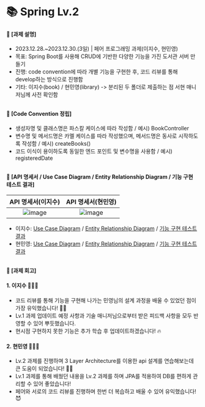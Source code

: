 ####
# 📚 Spring Lv.2
#### 📌 [과제 설명]
- 2023.12.28.~2023.12.30.(3일) | 페어 프로그래밍 과제(이지수, 현민영)
- 목표: Spring Boot를 사용해 CRUD에 기반한 다양한 기능을 가진 도서관 서버 만들기
- 진행: code convention에 따라 개별 기능을 구현한 후, 코드 리뷰를 통해 develop하는 방식으로 진행함
- 기타: 이지수(book) / 현민영(library) -> 분리된 두 폴더로 제출하는 점 서현 매니저님께 사전 확인함
##
#### 📌 [Code Convention 정립]
- 생성자명 및 클래스명은 파스칼 케이스에 따라 작성함 / 예시) BookController
- 변수명 및 메서드명은 카멜 케이스를 따라 작성했으며, 메서드명은 동사로 시작하도록 작성함 / 예시) createBooks()
- 코드 이식이 용이하도록 동일한 엔드 포인트 및 변수명을 사용함 / 예시) registeredDate
##
#### 📌 [API 명세서 / Use Case Diagram / Entity Relationship Diagram / 기능 구현 테스트 결과]
|API 명세서(이지수)|API 명세서(현민영)|
|:---:|:---:|
|![image](https://github.com/jisulee-shsf/spring-hanghae99-assignment-level2/assets/109773795/1e67a24c-637d-4472-a0b9-c55f0abd3912)|![image](https://github.com/jisulee-shsf/spring-hanghae99-assignment-level2/assets/151743721/87183bc1-6cb7-4181-a85a-627aeea2acfe)|
- 이지수: [Use Case Diagram](https://github.com/jisulee-shsf/spring-hanghae99-assignment-level2/assets/109773795/c081bd4f-b3ab-4683-8d4e-7af69d59316a) / [Entity Relationship Diagram](https://github.com/jisulee-shsf/spring-hanghae99-assignment-level2/assets/109773795/284adcea-6daf-478e-8d39-99e938470336) / [기능 구현 테스트 결과](https://github.com/jisulee-shsf/spring-hanghae99-assignment-level2/assets/109773795/67e3ef0d-84e1-4937-86f2-2a5a630b65cf)
- 현민영: [Use Case Diagram](https://github.com/jisulee-shsf/spring-hanghae99-assignment-level2/assets/151743721/21f69a59-3f9f-4159-a8c4-683d76145cfa) / [Entity Relationship Diagram](https://github.com/jisulee-shsf/spring-hanghae99-assignment-level2/assets/151743721/71eb7b9a-98ae-4984-a0aa-861a9c4ea95e) / [기능 구현 테스트 결과](https://github.com/95hyun/Algorithm/assets/151743721/db1ecb17-2dae-4487-8f2e-e8e5283ecacb)
##
#### 📌 [과제 회고]
#### **1. 이지수** 👩🏻‍💻
- 코드 리뷰를 통해 기능을 구현해 나가는 민영님의 설계 과정을 배울 수 있었던 점이 가장 유익했습니다! 👍🏻
- Lv.1 과제 업데이트 예정 사항과 기술 매니저님으로부터 받은 피드백 사항을 모두 반영할 수 있어 뿌듯했습니다.
- 현시점 구현하지 못한 기능은 추가 학습 후 업데이트하겠습니다! 🔥  
#### **2. 현민영** 👨🏻‍💻
- Lv.2 과제를 진행하며 3 Layer Architecture를 이용한 api 설계를 연습해보는데 큰 도움이 되었습니다! 👍🏻
- Lv.1 과제를 통해 배웠던 내용을 Lv.2 과제를 하며 JPA를 적용하여 DB를 편하게 관리할 수 있어 좋았습니다!
- 페어와 서로의 코드 리뷰를 진행하며 한번 더 복습하고 배울 수 있어 유익했습니다! 😈
####
